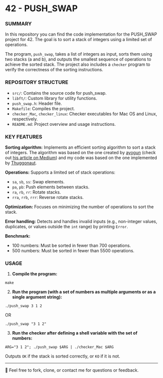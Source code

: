# 42 - PUSH_SWAP

### SUMMARY
In this repository you can find the code implementation for the PUSH_SWAP project for 42. The goal is to sort a stack of integers using a limited set of operations. 

The program, `push_swap`, takes a list of integers as input, sorts them using two stacks (a and b), and outputs the smallest sequence of operations to achieve the sorted stack. The project also includes a `checker` program to verify the correctness of the sorting instructions.

### REPOSITORY STRUCTURE
- `src/`: Contains the source code for push_swap.
- `libft/`: Custom library for utility functions.
- `push_swap.h`: Header file.
- `Makefile`: Compiles the project.
- `checker_Mac`, `checker_linux`: Checker executables for Mac OS and Linux, respectively.
- `README.md`: Project overview and usage instructions.

### KEY FEATURES
**Sorting algorithm:** Implements an efficient sorting algorithm to sort a stack of integers. The algorithm was based on the one created by [ayogun](https://github.com/ayogun) (check out [his article on Medium](https://medium.com/@ayogun/push-swap-c1f5d2d41e97)) and my code was based on the one implemented by [Thuggonaut](https://github.com/Thuggonaut).

**Operations:** Supports a limited set of stack operations:
- `sa`, `sb`, `ss`: Swap elements.
- `pa`, `pb`: Push elements between stacks.
- `ra`, `rb`, `rr`: Rotate stacks.
- `rra`, `rrb`, `rrr`: Reverse rotate stacks.

**Optimization:** Focuses on minimizing the number of operations to sort the stack.

**Error handling:** Detects and handles invalid inputs (e.g., non-integer values, duplicates, or values outside the `int` range) by printing `Error`.

**Benchmark:**
- 100 numbers: Must be sorted in fewer than 700 operations.
- 500 numbers: Must be sorted in fewer than 5500 operations.

### USAGE
1. **Compile the program:**
```
make
```
2. **Run the program (with a set of numbers as multiple arguments or as a single argument string):**
```
./push_swap 3 1 2
```
OR
```
./push_swap "3 1 2"
```
3. **Run the checker after defining a shell variable with the set of numbers:**
```
ARG="3 1 2"; ./push_swap $ARG | ./checker_Mac $ARG
```
Outputs `OK` if the stack is sorted correctly, or `KO` if it is not.

----
🐸 Feel free to fork, clone, or contact me for questions or feedback. 
